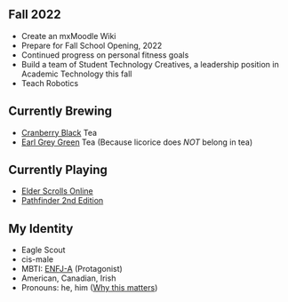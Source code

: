 ## Fall 2022
- Create an mxMoodle Wiki
- Prepare for Fall School Opening, 2022
- Continued progress on personal fitness goals
- Build a team of Student Technology Creatives, a leadership position in Academic Technology this fall
- Teach Robotics

## Currently Brewing
- [Cranberry Black](https://www.adagio.com/flavors/cranberry.html) Tea
- [Earl Grey Green](https://www.adagio.com/green/earl_grey_green.html) Tea (Because licorice does _NOT_ belong in tea)

## Currently Playing
- [Elder Scrolls Online](https://www.elderscrollsonline.com/)
- [Pathfinder 2nd Edition](https://paizo.com/)

## My Identity
- Eagle Scout
- cis-male
- MBTI: [ENFJ-A](https://www.16personalities.com/enfj-personality) \(Protagonist\)
- American, Canadian, Irish
- Pronouns: he, him
  \([Why this matters](https://www.mypronouns.org/what-and-why)\)
